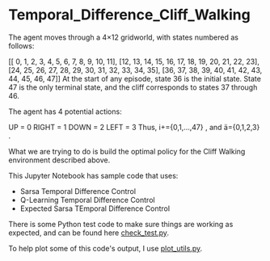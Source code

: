 # Temporal_Difference_Cliff_Walking

The agent moves through a  4×12  gridworld, with states numbered as follows:

[[ 0,  1,  2,  3,  4,  5,  6,  7,  8,  9, 10, 11],
 [12, 13, 14, 15, 16, 17, 18, 19, 20, 21, 22, 23],
 [24, 25, 26, 27, 28, 29, 30, 31, 32, 33, 34, 35],
 [36, 37, 38, 39, 40, 41, 42, 43, 44, 45, 46, 47]]
At the start of any episode, state 36 is the initial state. State 47 is the only terminal state, and the cliff corresponds to states 37 through 46.

The agent has 4 potential actions:

UP = 0
RIGHT = 1
DOWN = 2
LEFT = 3
Thus,  +={0,1,…,47} , and  ={0,1,2,3} .

What we are trying to do is build the optimal policy for the Cliff Walking environment described above.

This Jupyter Notebook has sample code that uses:
- Sarsa Temporal Difference Control
- Q-Learning Temporal Difference Control
- Expected Sarsa TEmporal Difference Control

There is some Python test code to make sure things are working as expected, and can be found here [check_test.py](https://viewsyedytqpmq.udacity-student-workspaces.com/edit/check_test.py).

To help plot some of this code's output, I use [plot_utils.py](https://viewsyedytqpmq.udacity-student-workspaces.com/edit/plot_utils.py).
